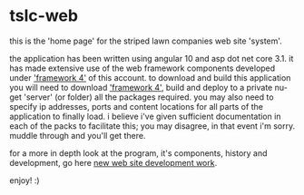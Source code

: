 tslc-web
===============

this is the 'home page' for the striped lawn companies web site 'system'.

the application has been written using angular 10 and asp dot net core 3.1. it has made extensive use of the web framework components developed under <a href="https://github.com/thales-man/tiny-things" title="Tiny things">'framework 4'</a> of this account. to download and build this application you will need to download <a href="https://github.com/thales-man/tiny-things" title="tiny things">'framework 4'</a>, build and deploy to a private nu-get 'server' (or folder) all the packages required. you may also need to specify ip addresses, ports and content locations for all parts of the application to finally load. i believe i've given sufficient documentation in each of the packs to facilitate this; you may disagree, in that event i'm sorry. muddle through and you'll get there.

for a more in depth look at the program, it's components, history and development, go here <a href="https://tslc.ltd/posts/2020/09/new-site-development" title="new site development">new web site development work</a>.

enjoy! :)
